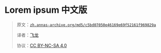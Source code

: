 # Lorem ipsum 中文版

> 原文：[`zh.annas-archive.org/md5/c5bd07050e46169e69f52161f969829a`](https://zh.annas-archive.org/md5/c5bd07050e46169e69f52161f969829a)
> 
> 译者：[飞龙](https://github.com/wizardforcel)
> 
> 协议：[CC BY-NC-SA 4.0](http://creativecommons.org/licenses/by-nc-sa/4.0/)